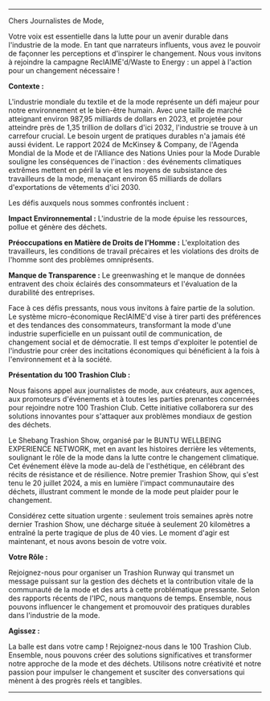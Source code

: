 ---

Chers Journalistes de Mode,

Votre voix est essentielle dans la lutte pour un avenir durable dans l'industrie de la mode. En tant que narrateurs influents, vous avez le pouvoir de façonner les perceptions et d'inspirer le changement. Nous vous invitons à rejoindre la campagne ReclAIME'd/Waste to Energy : un appel à l'action pour un changement nécessaire !

**Contexte :**

L'industrie mondiale du textile et de la mode représente un défi majeur pour notre environnement et le bien-être humain. Avec une taille de marché atteignant environ 987,95 milliards de dollars en 2023, et projetée pour atteindre près de 1,35 trillion de dollars d'ici 2032, l'industrie se trouve à un carrefour crucial. Le besoin urgent de pratiques durables n'a jamais été aussi évident. Le rapport 2024 de McKinsey & Company, de l'Agenda Mondial de la Mode et de l'Alliance des Nations Unies pour la Mode Durable souligne les conséquences de l'inaction : des événements climatiques extrêmes mettent en péril la vie et les moyens de subsistance des travailleurs de la mode, menaçant environ 65 milliards de dollars d'exportations de vêtements d'ici 2030.

Les défis auxquels nous sommes confrontés incluent :

**Impact Environnemental :** L'industrie de la mode épuise les ressources, pollue et génère des déchets.

**Préoccupations en Matière de Droits de l'Homme :** L'exploitation des travailleurs, les conditions de travail précaires et les violations des droits de l'homme sont des problèmes omniprésents.

**Manque de Transparence :** Le greenwashing et le manque de données entravent des choix éclairés des consommateurs et l'évaluation de la durabilité des entreprises.

Face à ces défis pressants, nous vous invitons à faire partie de la solution. Le système micro-économique ReclAIME'd vise à tirer parti des préférences et des tendances des consommateurs, transformant la mode d'une industrie superficielle en un puissant outil de communication, de changement social et de démocratie. Il est temps d'exploiter le potentiel de l'industrie pour créer des incitations économiques qui bénéficient à la fois à l'environnement et à la société.

**Présentation du 100 Trashion Club :**

Nous faisons appel aux journalistes de mode, aux créateurs, aux agences, aux promoteurs d'événements et à toutes les parties prenantes concernées pour rejoindre notre 100 Trashion Club. Cette initiative collaborera sur des solutions innovantes pour s'attaquer aux problèmes mondiaux de gestion des déchets.

Le Shebang Trashion Show, organisé par le BUNTU WELLBEING EXPERIENCE NETWORK, met en avant les histoires derrière les vêtements, soulignant le rôle de la mode dans la lutte contre le changement climatique. Cet événement élève la mode au-delà de l'esthétique, en célébrant des récits de résistance et de résilience. Notre premier Trashion Show, qui s'est tenu le 20 juillet 2024, a mis en lumière l'impact communautaire des déchets, illustrant comment le monde de la mode peut plaider pour le changement.

Considérez cette situation urgente : seulement trois semaines après notre dernier Trashion Show, une décharge située à seulement 20 kilomètres a entraîné la perte tragique de plus de 40 vies. Le moment d'agir est maintenant, et nous avons besoin de votre voix.

**Votre Rôle :**

Rejoignez-nous pour organiser un Trashion Runway qui transmet un message puissant sur la gestion des déchets et la contribution vitale de la communauté de la mode et des arts à cette problématique pressante. Selon des rapports récents de l'IPC, nous manquons de temps. Ensemble, nous pouvons influencer le changement et promouvoir des pratiques durables dans l'industrie de la mode.

**Agissez :**

La balle est dans votre camp ! Rejoignez-nous dans le 100 Trashion Club. Ensemble, nous pouvons créer des solutions significatives et transformer notre approche de la mode et des déchets. Utilisons notre créativité et notre passion pour impulser le changement et susciter des conversations qui mènent à des progrès réels et tangibles.

---